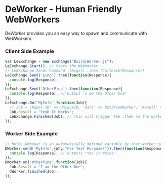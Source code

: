 DeWorker - Human Friendly WebWorkers
========

DeWorker provides you an easy way to spawn and communicate with WebWorkers.

### Client Side Example

```js
var LeExchange = new Exchange("Build/Worker.js");
LeExchange.Start(); // Start the WebWorker
// LeExchange.Send('Command',[Args]) .then (Callback(Response))
LeExchange.Send('ping').then(function(Response){
  console.log(Response);
});
LeExchange.Send('OtherPing').then(function(Response){
  console.log(Response); // Output 'I am the Other One'
});
LeExchange.On('MyInfo',function(Job){
  // Job = shape('ID' => UniqueID, 'Data' => DataFromWorker, 'Result' => Null)
  Job.Result = 'Yesh It Works';
  LeExchange.Finished(Job); // This will trigger the .then on the worker side
});
```

### Worker Side Example

```js
// Note: DWorker is an automatically defined variable by that worker script
DWorker.send('MyInfo',{Why:"For Test Purposes"}).then(function(Response){
  console.log(Response); // Outputs "Yes it Works"
});
DWorker.on('OtherPing',function(Job){
  Job.Result = 'I am the Other One';
  DWorker.finished(Job);
});
```
